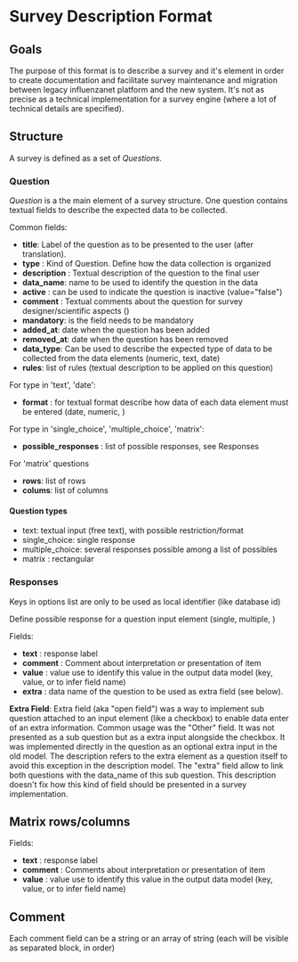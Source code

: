 # Survey Description Format

## Goals

The purpose of this format is to describe a survey and it's element in order to create documentation and facilitate survey maintenance and migration between legacy influenzanet platform and the new system. It's not as precise as a technical implementation for a survey engine (where a lot of technical details are specified).

## Structure

A survey is defined as a set of *Questions*.

### Question

*Question* is a the main element of a survey structure. One question contains textual fields to describe the expected data to be collected.

Common fields:
- **title**: Label of the question as to be presented to the user (after translation). 
- **type** : Kind of Question. Define how the data collection is organized
- **description** : Textual description of the question to the final user
- **data_name**: name to be used to identify the question in the data
- **active** : can be used to indicate the question is inactive (value="false")            
- **comment** : Textual comments about the question for survey designer/scientific aspects ()
- **mandatory**: is the field needs to be mandatory
- **added_at**: date when the question has been added
- **removed_at**: date when the question has been removed
- **data_type**: Can be used to describe the expected type of data to be collected from the data elements (numeric, text, date)
- **rules**: list of rules (textual description to be applied on this question)

For type in 'text', 'date':
- **format** : for textual format describe how data of each data element must be entered (date, numeric, )

For type in 'single_choice', 'multiple_choice', 'matrix':
- **possible_responses** : list of possible responses, see Responses

For 'matrix' questions
- **rows**: list of rows
- **colums**: list of columns

#### Question types

- text: textual input (free text), with possible restriction/format
- single_choice: single response
- multiple_choice: several responses possible among a list of possibles
- matrix : rectangular

### Responses

Keys in options list are only to be used as local identifier (like database id)

Define possible response for a question input element (single, multiple, )

Fields:
- **text** : response label
- **comment** : Comment about interpretation or presentation of item
- **value** : value use to identify this value in the output data model (key, value, or to infer field name)
- **extra** : data name of the question to be used as extra field (see below).

**Extra Field**: Extra field (aka "open field") was a way to implement sub question attached to an input element (like a checkbox) to enable data enter of an extra information. 
Common usage was the "Other" field. It was not presented as a sub question but as a extra input alongside the checkbox. It was implemented directly in the question as an optional extra input in the old model. The description refers to the extra element as a question itself to avoid this exception in the description model. The "extra" field allow to link both questions with the data_name of this sub question.
This description doesn't fix how this kind of field should be presented in a survey implementation.

## Matrix rows/columns

Fields:
- **text** : response label
- **comment** : Comments about interpretation or presentation of item
- **value** : value use to identify this value in the output data model (key, value, or to infer field name)

## Comment
Each comment field can be a string or an array of string (each will be visible as separated block, in order)